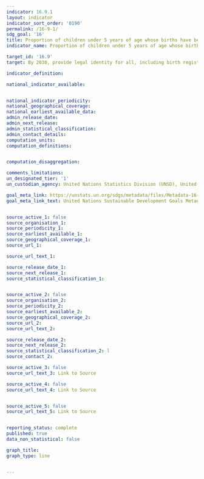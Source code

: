 ```yaml
---
indicator: 16.9.1
layout: indicator
indicator_sort_order: '0190'
permalink: /16-9-1/
sdg_goal: '16'
title: Proportion of children under 5 years of age whose births have been registered with a civil authority, by age
indicator_name: Proportion of children under 5 years of age whose births have been registered with a civil authority, by age

target_id: '16.9'
target: By 2030, provide legal identity for all, including birth registration

indicator_definition:

national_indicator_available:


national_indicator_periodicity:
national_geographical_coverage:
national_earliest_available_data:
admin_release_date:
admin_next_release:
admin_statistical_classification:
admin_contact_details:
computation_units:
computation_definitions:


computation_disaggregation:

comments_limitations:
un_designated_tier: '1'
un_custodian_agency: United Nations Statistics Division (UNSD), United Nations International, Children's Emergency Fund (UNICEF)

goal_meta_link: https://unstats.un.org/sdgs/metadata/files/Metadata-16-09-01.pdf
goal_meta_link_text: United Nations Sustainable Development Goals Metadata (pdf 894kB)


source_active_1: false
source_organisation_1:
source_periodicity_1:
source_earliest_available_1:
source_geographical_coverage_1:
source_url_1:

source_url_text_1:

source_release_date_1:
source_next_release_1:
source_statistical_classification_1:


source_active_2: false
source_organisation_2:
source_periodicity_2:
source_earliest_available_2:
source_geographical_coverage_2:
source_url_2:
source_url_text_2:

source_release_date_2:
source_next_release_2:
source_statistical_classification_2: l
source_contact_2:

source_active_3: false
source_url_text_3: Link to Source

source_active_4: false
source_url_text_4: Link to Source


source_active_5: false
source_url_text_5: Link to Source


reporting_status: complete
published: true
data_non_statistical: false

graph_title:
graph_type: line


---
```

